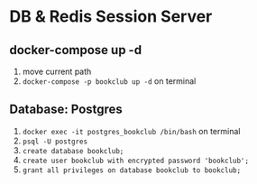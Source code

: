 # DB & Redis Session Server
## docker-compose up -d
1. move current path
2. ```docker-compose -p bookclub up -d``` on terminal
## Database: Postgres
1. ```docker exec -it postgres_bookclub /bin/bash``` on terminal
2. ```psql -U postgres```
3. ```create database bookclub;```
4. ```create user bookclub with encrypted password 'bookclub';```
5. ```grant all privileges on database bookclub to bookclub;```
